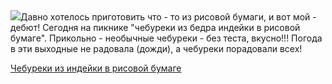 <!--2025-06-15 22:41:51-->
<div class="yb">
  <div class="rss povarenok"><a href="https://www.povarenok.ru/recipes/show/182825/"><img src="https://www.povarenok.ru/data/cache/2025jun/15/46/3181462_47886-640x480.jpg"></a>Давно хотелось приготовить что - то из рисовой бумаги, и вот мой - дебют! Сегодня на пикнике &quot;чебуреки из бедра индейки в рисовой бумаге&quot;. Прикольно - необычные чебуреки - без теста, вкусно!!! Погода в эти выходные не радовала (дожди), а чебуреки порадовали всех! <p class="titl"><a href="https://www.povarenok.ru/recipes/show/182825/">Чебуреки из индейки в рисовой бумаге</a></p></div>
</div>
